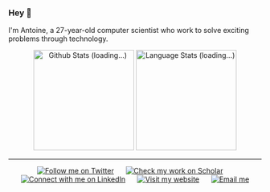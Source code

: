 ### Hey 👋

I'm Antoine, a 27-year-old computer scientist who work to solve exciting problems through technology.

<!-- Github Stats -->
<div align="center">
  <a href="#/"><img height=200 src="https://github-readme-stats-git-masterrstaa-rickstaa.vercel.app/api?username=ant-louis&show_icons=true&line_height=28&hide_border=true&hide_title=true&count_private=true&include_all_commits=true&card_width=450&role=OWNER,COLLABORATOR&exclude_repo=github-readme-stats" alt="Github Stats (loading...)"></a>
  <a href="#/"><img height=200 src="https://github-readme-stats-git-masterrstaa-rickstaa.vercel.app/api/top-langs/?username=ant-louis&langs_count=8&layout=compact&hide_border=true&hide=html,typescript,postscript,jupyter%20notebook&role=OWNER,COLLABORATOR" alt="Language Stats (loading...)"></a>
</div>

***

<!-- Social buttons -->
<div align="center">
	<!-- 
	<a href="https://github.com/ant-louis"><img src="https://img.shields.io/github/followers/ant-louis?style=social&label=%E2%80%8Bant-louis" alt="Follow me on GitHub"></a>
	&nbsp;&nbsp;&nbsp;&nbsp;
	-->
	<a href="https://x.com/antoinelouis_"><img src="https://img.shields.io/badge/_-284-_?logo=x&style=social&label=%E2%80%8Bantoinelouis_" alt="Follow me on Twitter"></a>
	&nbsp;&nbsp;&nbsp;&nbsp;
	<a href="https://scholar.google.com/citations?user=Im3xDfgAAAAJ&hl=en&sortby=pubdate"><img src="https://img.shields.io/badge/_-76-_.svg?logo=google-scholar&style=social&label=Google%20Scholar" alt="Check my work on Scholar"></a>
	&nbsp;&nbsp;&nbsp;&nbsp;
	<a href="https://www.linkedin.com/in/antoine-louis"><img src="https://img.shields.io/badge/_--_.svg?logo=linkedin&style=social&label=%E2%80%8Bantoine-louis" alt="Connect with me on LinkedIn"></a>
	&nbsp;&nbsp;&nbsp;&nbsp;
	<a href="https://antoinelouis.co"><img src="https://img.shields.io/badge/_-_?logo=safari&logoColor=grey&style=social&label=%E2%80%8Bantoinelouis.co" alt="Visit my website"></a>
	&nbsp;&nbsp;&nbsp;&nbsp;
	<a href="mailto:antoiloui@gmail.com"><img src="https://img.shields.io/badge/_--_.svg?logo=gmail&style=social&label=%E2%80%8Bantoiloui%20[at]%20gmail%20[dot]%20com" alt="Email me"></a>
</div>
